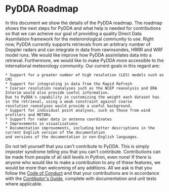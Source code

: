# PyDDA Roadmap

In this document we show the details of the PyDDA roadmap. The roadmap shows the next steps for PyDDA and what help is needed for 
contributions so that we can acheive our goal of providing a quality Direct Data Assmilation framework for the meterorological community
to use. Right now, PyDDA currently supports retrievals from an arbitrary number of Doppler radars and can integrate in data from rawinsondes,
HRRR and WRF model runs. We would like improve how PyDDA assimilates data into a retrieval. Furthermore, we would like to make PyDDA
more accessible to the international meteorology community. Our current goals in this regard are:

    * Support for a greater number of high resolution (LES) models such as CM1
    * Support for integrating in data from the Rapid Refresh
    * Coarser resolution reanalyses such as the NCEP reanalysis and ERA Interim would also provide useful information. 
    Due to PyDDA's capability in customizing the weight each dataset has in the retrieval, using a weak constraint against coarse 
    resolution reanalyses would provide a useful background.
    * Support for individual point analyses, such as those from wind profilers and METARs
    * Support for radar data in antenna coordinates
    * Improvements in visualizations
    * Documentation improvements, including better descriptions in the current English version of the documentation 
    and versions of the documentation in non-English languages. 
    
 Do not tell yourself that you can't contribute to PyDDA. This is simply imposter syndrome telling you that you can't contribute. 
 Contributions can be made from people of all skill levels in Python, even none! If there is anyone who would like to make a contribution
 to any of these features, we would be more than welcoming of any additions. All we ask is that you follow the 
 [Code of Conduct](https://github.com/openradar/PyDDA/blob/master/CODE_OF_CONDUCT.md) and that your contributions are in accordance with
 the [Contibutor's Guide](https://openradarscience.org/PyDDA/contributors_guide/index.html), complete with documentation and unit 
 tests where applicable.
